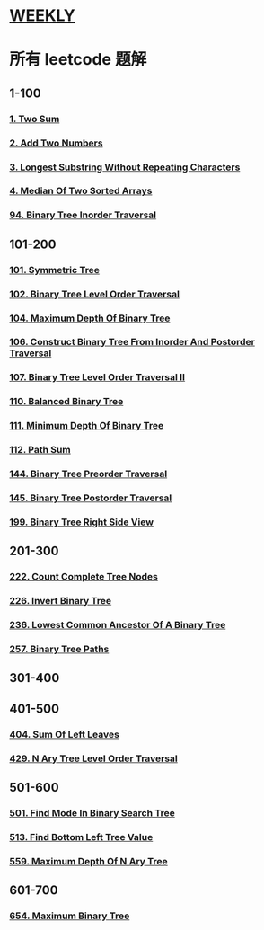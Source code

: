 # [WEEKLY](../weekly/README.md)

# 所有 leetcode 题解

## 1-100

### [1. Two Sum](./1-100/1-two-sum.md)

### [2. Add Two Numbers](./1-100/2-add-two-numbers.md)

### [3. Longest Substring Without Repeating Characters](./1-100/3-longest-substring-without-repeating-characters.md)

### [4. Median Of Two Sorted Arrays](./1-100/4-median-of-two-sorted-arrays.md)

### [94. Binary Tree Inorder Traversal](./1-100/94-binary-tree-inorder-traversal.md)

## 101-200

### [101. Symmetric Tree](./101-200/101-symmetric-tree.md)

### [102. Binary Tree Level Order Traversal](./101-200/102-binary-tree-level-order-traversal.md)

### [104. Maximum Depth Of Binary Tree](./101-200/104-maximum-depth-of-binary-tree.md)

### [106. Construct Binary Tree From Inorder And Postorder Traversal](./101-200/106-construct-binary-tree-from-inorder-and-postorder-traversal.md)

### [107. Binary Tree Level Order Traversal II](./101-200/107-binary-tree-level-order-traversal-II.md)

### [110. Balanced Binary Tree](./101-200/110-balanced-binary-tree.md)

### [111. Minimum Depth Of Binary Tree](./101-200/111-minimum-depth-of-binary-tree.md)

### [112. Path Sum](./101-200/112-path-sum.md)

### [144. Binary Tree Preorder Traversal](./101-200/144-binary-tree-preorder-traversal.md)

### [145. Binary Tree Postorder Traversal](./101-200/145-binary-tree-postorder-traversal.md)

### [199. Binary Tree Right Side View](./101-200/199-binary-tree-right-side-view.md)

## 201-300

### [222. Count Complete Tree Nodes](./201-300/222-count-complete-tree-nodes.md)

### [226. Invert Binary Tree](./201-300/226-invert-binary-tree.md)

### [236. Lowest Common Ancestor Of A Binary Tree](./201-300/236-lowest-common-ancestor-of-a-binary-tree.md)

### [257. Binary Tree Paths](./201-300/257-binary-tree-paths.md)

## 301-400

## 401-500

### [404. Sum Of Left Leaves](./401-500/404-sum-of-left-leaves.md)

### [429. N Ary Tree Level Order Traversal](./401-500/429-N-ary-tree-level-order-traversal.md)

## 501-600

### [501. Find Mode In Binary Search Tree](./501-600/501-find-mode-in-binary-search-tree.md)

### [513. Find Bottom Left Tree Value](./501-600/513-find-bottom-left-tree-value.md)

### [559. Maximum Depth Of N Ary Tree](./501-600/559-maximum-depth-of-n-ary-tree.md)

## 601-700

### [654. Maximum Binary Tree](./601-700/654-maximum-binary-tree.md)
